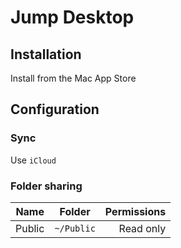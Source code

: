 # Jump Desktop

## Installation

Install from the Mac App Store

## Configuration

### Sync

Use `iCloud`

### Folder sharing

| Name        | Folder        | Permissions  |
| ----------- |:-------------:| ------------:|
| Public      | `~/Public`    | Read only    |

